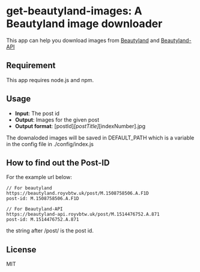 # get-beautyland-images: A Beautyland image downloader

This app can help you download images from [Beautyland](https://beautyland.royvbtw.uk/) and [Beautyland-API](https://beautyland-api.royvbtw.uk/)

## Requirement

This app requires node.js and npm.

## Usage

+ **Input**: The post id
+ **Output**: Images for the given post
+ **Output format**: [postId]_[postTitle]_[indexNumber].jpg

The downaloded images will be saved in DEFAULT_PATH which is a variable in the config file in ./config/index.js

## How to find out the Post-ID

For the example url below:
```
// For beautyland
https://beautyland.royvbtw.uk/post/M.1508758506.A.F1D
post-id: M.1508758506.A.F1D

// For Beautyland-API
https://beautyland-api.royvbtw.uk/post/M.1514476752.A.871
post-id: M.1514476752.A.871

```
the string after /post/ is the post id.

## License
MIT

